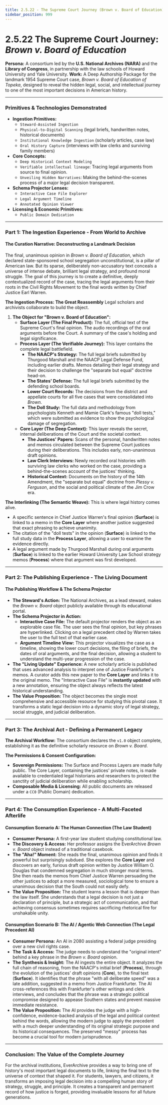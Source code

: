 ```yaml
---
title: 2.5.22 - The Supreme Court Journey (Brown v. Board of Education)
sidebar_position: 999
---
```


# 2.5.22 The Supreme Court Journey: *Brown v. Board of Education*

**Persona:** A consortium led by the **U.S. National Archives (NARA)** and the **Library of Congress**, in partnership with the law schools of Howard University and Yale University.
**Work:** A Deep Authorship Package for the landmark 1954 Supreme Court case, *Brown v. Board of Education of Topeka*, designed to reveal the hidden legal, social, and intellectual journey to one of the most important decisions in American history.

---

### **Primitives & Technologies Demonstrated**

*   **Ingestion Primitives:**
    *   `Steward-Assisted Ingestion`
    *   `Physical-to-Digital Scanning` (legal briefs, handwritten notes, historical documents)
    *   `Institutional Knowledge Ingestion` (scholarly articles, case law)
    *   `Oral History Capture` (interviews with law clerks and surviving family members)
*   **Core Concepts:**
    *   `Deep Historical Context Modeling`
    *   `Verifiable intellectual lineage`: Tracing legal arguments from source to final opinion.
    *   `Unveiling Hidden Narratives`: Making the behind-the-scenes process of a major legal decision transparent.
*   **Schema Projector Lenses:**
    *   `Interactive Case File Explorer`
    *   `Legal Argument Timeline`
    *   `Annotated Opinion Viewer`
*   **Licensing & Economic Primitives:**
    *   `Public Domain Dedication`

---

### **Part 1: The Ingestion Experience - From World to Archive**

#### **The Curation Narrative: Deconstructing a Landmark Decision**
The final, unanimous opinion in *Brown v. Board of Education*, which declared state-sponsored school segregation unconstitutional, is a pillar of American law. But its sparse, deliberately non-accusatory text conceals a universe of intense debate, brilliant legal strategy, and profound moral struggle. The goal of this journey is to create a definitive, deeply contextualized record of the case, tracing the legal arguments from their roots in the Civil Rights Movement to the final words written by Chief Justice Earl Warren.

**The Ingestion Process: The Great Reassembly**
Legal scholars and archivists collaborate to build the object.

1.  **The Object for "Brown v. Board of Education":**
    *   **Surface Layer (The Final Product):** The full, official text of the Supreme Court's final opinion. The audio recordings of the oral arguments before the Court. A summary of the case's holding and legal significance.
    *   **Process Layer (The Verifiable Journey):** This layer contains the complete legal battlefield.
        *   **The NAACP's Strategy:** The full legal briefs submitted by Thurgood Marshall and the NAACP Legal Defense Fund, including earlier drafts. Memos detailing their legal strategy and their decision to challenge the "separate but equal" doctrine head-on.
        *   **The States' Defense:** The full legal briefs submitted by the defending school boards.
        *   **Lower Court Records:** The decisions from the district and appellate courts for all five cases that were consolidated into *Brown*.
        *   **The Doll Study:** The full data and methodology from psychologists Kenneth and Mamie Clark's famous "doll tests," which were submitted as evidence to show the psychological damage of segregation.
    *   **Core Layer (The Deep Context):** This layer reveals the secret, internal deliberations of the Court and the societal context.
        *   **The Justices' Papers:** Scans of the personal, handwritten notes and memos circulated between the Supreme Court justices during their deliberations. This includes early, non-unanimous draft opinions.
        *   **Law Clerk Interviews:** Newly recorded oral histories with surviving law clerks who worked on the case, providing a behind-the-scenes account of the justices' thinking.
        *   **Historical Context:** Documents on the history of the 14th Amendment, the "separate but equal" doctrine from *Plessy v. Ferguson*, and the social and political climate of the Jim Crow era.

**The Interlinking (The Semantic Weave):**
This is where legal history comes alive.
*   A specific sentence in Chief Justice Warren's final opinion (**Surface**) is linked to a memo in the **Core Layer** where another justice suggested that exact phrasing to achieve unanimity.
*   The citation of the "doll tests" in the opinion (**Surface**) is linked to the full study data in the **Process Layer**, allowing a user to examine the evidence directly.
*   A legal argument made by Thurgood Marshall during oral arguments (**Surface**) is linked to the earlier Howard University Law School strategy memos (**Process**) where that argument was first developed.

---

### **Part 2: The Publishing Experience - The Living Document**

#### **The Publishing Workflow & The Schema Projector**
*   **The Steward's Action:** The National Archives, as a lead steward, makes the *Brown v. Board* object publicly available through its educational portal.
*   **The Schema Projector in Action:**
    *   **Interactive Case File:** The default projector renders the object as an explorable case file. The user sees the final opinion, but key phrases are hyperlinked. Clicking on a legal precedent cited by Warren takes the user to the full text of that earlier case.
    *   **Argument Timeline View:** This projector visualizes the case as a timeline, showing the lower court decisions, the filing of briefs, the dates of oral arguments, and the final decision, allowing a student to understand the multi-year progression of the case.
*   **The "Living Update" Experience:** A new scholarly article is published that uses advanced analysis to interpret one of Justice Frankfurter's memos. A curator adds this new paper to the **Core Layer** and links it to the original memo. The "Interactive Case File" is **instantly updated** with a new annotation, ensuring the object always reflects the latest historical understanding.
*   **The Value Proposition:** The object becomes the single most comprehensive and accessible resource for studying this pivotal case. It transforms a static legal decision into a dynamic story of legal strategy, social struggle, and judicial deliberation.

---

### **Part 3: The Archival Act - Defining a Permanent Legacy**

**The Archival Workflow:**
The consortium declares the `v1.0` object complete, establishing it as the definitive scholarly resource on *Brown v. Board*.

**The Permissions & Consent Configuration:**
*   **Sovereign Permissions:** The Surface and Process Layers are made fully public. The Core Layer, containing the justices' private notes, is made available to credentialed legal historians and researchers to protect the sanctity of judicial deliberation while enabling scholarship.
*   **Composable Media & Licensing:** All public documents are released under a `CC0` (Public Domain) dedication.

---

### **Part 4: The Consumption Experience - A Multi-Faceted Afterlife**

#### **Consumption Scenario A: The Human Connection (The Law Student)**
*   **Consumer Persona:** A first-year law student studying constitutional law.
*   **The Discovery & Access:** Her professor assigns the EverArchive *Brown v. Board* object instead of a traditional casebook.
*   **The "Aha!" Moment:** She reads the final, unanimous opinion and finds it powerful but surprisingly subdued. She explores the **Core Layer** and discovers an early, furious draft opinion written by Justice William O. Douglas that condemned segregation in much stronger moral terms. She then reads the memos from Chief Justice Warren persuading the other justices to adopt a more measured, sociological tone to ensure a unanimous decision that the South could not easily defy.
*   **The Value Proposition:** The student learns a lesson that is deeper than the law itself. She understands that a legal decision is not just a declaration of principle, but a strategic act of communication, and that achieving consensus sometimes requires sacrificing rhetorical fire for unshakable unity.

#### **Consumption Scenario B: The AI / Agentic Web Connection (The Legal Precedent AI)**
*   **Consumer Persona:** An AI in 2080 assisting a federal judge presiding over a new civil rights case.
*   **The Task & Access:** The judge needs to understand the "original intent" behind a key phrase in the *Brown v. Board* opinion.
*   **The Synthesis & Insight:** The AI ingests the entire object. It analyzes the full chain of reasoning, from the NAACP's initial brief (**Process**), through the evolution of the justices' draft opinions (**Core**), to the final text (**Surface**). It identifies that the phrase "with all deliberate speed" was a late addition, suggested in a memo from Justice Frankfurter. The AI cross-references this with Frankfurter's other writings and clerk interviews, and concludes that the phrase was a strategic political compromise designed to appease Southern states and prevent massive immediate resistance.
*   **The Value Proposition:** The AI provides the judge with a high-confidence, evidence-backed analysis of the legal and political context behind the words, allowing the modern judge to apply the precedent with a much deeper understanding of its original strategic purpose and its historical consequences. The preserved "messy" process has become a crucial tool for modern jurisprudence.

---

### **Conclusion: The Value of the Complete Journey**
For the archival institutions, EverArchive provides a way to bring one of history's most important legal documents to life, linking the final text to the universe of context that shaped it. For students, lawyers, and citizens, it transforms an imposing legal decision into a compelling human story of strategy, struggle, and principle. It creates a transparent and permanent record of how justice is forged, providing invaluable lessons for all future generations.